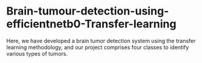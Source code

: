 # Brain-tumour-detection-using-efficientnetb0-Transfer-learning
Here, we have developed a brain tumor detection system using the transfer learning methodology, and our project comprises four classes to identify various types of tumors.
